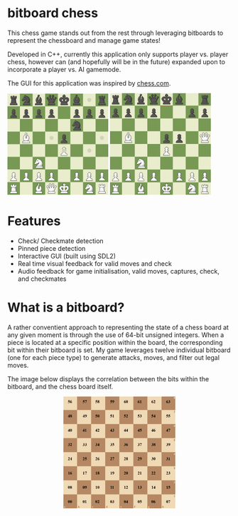 # bitboard chess
This chess game stands out from the rest through leveraging bitboards to represent the chessboard and manage game states!   

Developed in C++, currently this application only supports player vs. player chess, however can (and hopefully will be in the future) expanded upon to incorporate a player vs. AI gamemode.   

The GUI for this application was inspired by [chess.com](https://www.chess.com/home).

<img src="doc/chess_sample.PNG" width=45%></img> <img src="doc/chess_sample2.PNG" width=45%></img>

# Features
- Check/ Checkmate detection
- Pinned piece detection
- Interactive GUI (built using SDL2)
- Real time visual feedback for valid moves and check
- Audio feedback for game initialisation, valid moves, captures, check, and checkmates

# What is a bitboard?
A rather conventient approach to representing the state of a chess board at any given moment is through the use of 64-bit unsigned integers. When a piece is located at a specific position within the board, the corresponding bit within their bitboard is set. My game leverages twelve individual bitboard (one for each piece type) to generate attacks, moves, and filter out legal moves.   

The image below displays the correlation between the bits within the bitboard, and the chess board itself.   

<p align="center">
  <img src="doc/bitboard.png" width=50%>
</p>
